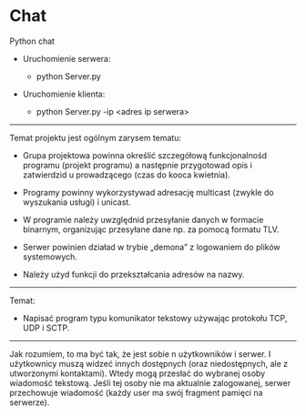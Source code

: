# Chat
Python chat


* Uruchomienie serwera:
    * python Server.py 

* Uruchomienie klienta: 
    * python Server.py -ip \<adres ip serwera>


* * *
Temat projektu jest ogólnym zarysem tematu:

* Grupa projektowa powinna określić szczegółową funkcjonalnośd programu (projekt programu) a następnie przygotowad opis i zatwierdzid u prowadzącego (czas do kooca kwietnia). 
* Programy powinny wykorzystywad adresację multicast (zwykle do wyszukania usługi) i unicast. 

* W programie należy uwzględnid przesyłanie danych w formacie binarnym, 
organizując przesyłane dane np. za pomocą formatu TLV. 

* Serwer powinien działad w trybie „demona” z logowaniem do plików systemowych. 

* Należy użyd funkcji do przekształcania adresów na nazwy.

***
Temat:
* Napisać program typu komunikator tekstowy używając protokołu TCP, UDP i SCTP.



***
Jak rozumiem, to ma być tak, że jest sobie n użytkowników i serwer. I użytkownicy muszą widzeć innych dostępnych (oraz niedostępnych, ale z utworzonymi kontaktami). Wtedy mogą przesłać do wybranej osoby wiadomość tekstową. Jeśli tej osoby nie ma aktualnie zalogowanej, serwer przechowuje wiadomość (każdy user ma swój fragment pamięci na serwerze).
